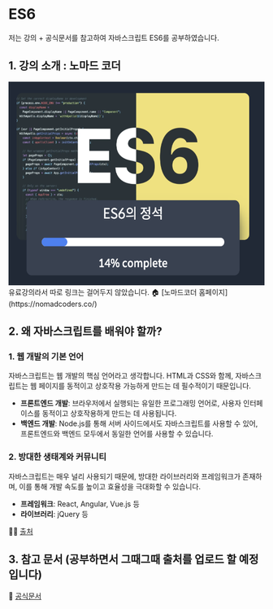 # ES6

저는 강의 + 공식문서를 참고하여 자바스크립트 ES6를 공부하였습니다.

## 1. 강의 소개 : 노마드 코더
<div style="text-align:center;">
  <img width="800px" height="400px" src="images/nomadcorder.png" alt="노마드 코더 강의 이미지" />
</div>
유료강의라서 따로 링크는 걸어두지 않았습니다.  
🏠 [노마드코더 홈페이지](https://nomadcoders.co/)

## 2. 왜 자바스크립트를 배워야 할까?
### 1. 웹 개발의 기본 언어
자바스크립트는 웹 개발의 핵심 언어라고 생각합니다. HTML과 CSS와 함께, 자바스크립트는 웹 페이지를 동적이고 상호작용 가능하게 만드는 데 필수적이기 때문입니다.

- **프론트엔드 개발**: 브라우저에서 실행되는 유일한 프로그래밍 언어로, 사용자 인터페이스를 동적이고 상호작용하게 만드는 데 사용됩니다.
- **백엔드 개발**: Node.js를 통해 서버 사이드에서도 자바스크립트를 사용할 수 있어, 프론트엔드와 백엔드 모두에서 동일한 언어를 사용할 수 있습니다.

### 2. 방대한 생태계와 커뮤니티
자바스크립트는 매우 널리 사용되기 때문에, 방대한 라이브러리와 프레임워크가 존재하며, 이를 통해 개발 속도를 높이고 효율성을 극대화할 수 있습니다.

- **프레임워크**: React, Angular, Vue.js 등
- **라이브러리**: jQuery 등
  
🤷🏼 [출처](https://seunghyun90.tistory.com/82)

## 3. 참고 문서 (공부하면서 그때그때 출처를 업로드 할 예정입니다)
📃 [공식문서](https://developer.mozilla.org/ko/docs/Web/JavaScript)
